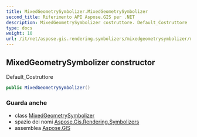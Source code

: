 ```yaml
---
title: MixedGeometrySymbolizer.MixedGeometrySymbolizer
second_title: Riferimento API Aspose.GIS per .NET
description: MixedGeometrySymbolizer costruttore. Default_Costruttore
type: docs
weight: 10
url: /it/net/aspose.gis.rendering.symbolizers/mixedgeometrysymbolizer/mixedgeometrysymbolizer/
---
```

## MixedGeometrySymbolizer constructor

Default_Costruttore

```csharp
public MixedGeometrySymbolizer()
```

### Guarda anche

* class [MixedGeometrySymbolizer](../)
* spazio dei nomi [Aspose.Gis.Rendering.Symbolizers](../../mixedgeometrysymbolizer/)
* assemblea [Aspose.GIS](../../../)


